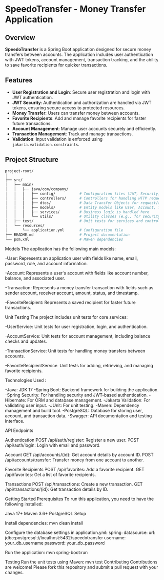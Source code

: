 # SpeedoTransfer - Money Transfer Application

## Overview

**SpeedoTransfer** is a Spring Boot application designed for secure money transfers between accounts. The application includes user authentication with JWT tokens, account management, transaction tracking, and the ability to save favorite recipients for quicker transactions.

## Features

- **User Registration and Login**: Secure user registration and login with JWT authentication.
- **JWT Security**: Authentication and authorization are handled via JWT tokens, ensuring secure access to protected resources.
- **Money Transfer**: Users can transfer money between accounts.
- **Favorite Recipients**: Add and manage favorite recipients for faster future transactions.
- **Account Management**: Manage user accounts securely and efficiently.
- **Transaction Management**: Track and manage transactions.
- **Validation**: Input validation is enforced using `jakarta.validation.constraints`.

## Project Structure

```bash
project-root/
│
├── src/
│   ├── main/
│   │   ├── java/com/company/
│   │   │   ├── config/           # Configuration files (JWT, Security)
│   │   │   ├── controllers/      # Controllers for handling HTTP requests
│   │   │   ├── dtos/             # Data Transfer Objects for request/response mapping
│   │   │   ├── models/           # Entity models like User, Account, Transaction
│   │   │   ├── services/         # Business logic is handled here
│   │   │   └── utils/            # Utility classes (e.g., for security context, token handling)
│   ├── test/                     # Unit tests for services and controllers
│   └── resources/
│       └── application.yml       # Configuration file
├── README.md                     # Project documentation
└── pom.xml                       # Maven dependencies
```

Models
The application has the following main models:

-User: Represents an application user with fields like name, email, password, role, and account information.

-Account: Represents a user's account with fields like account number, balance, and associated user.

-Transaction: Represents a money transfer transaction with fields such as sender account, receiver account, amount, status, and timestamp.

-FavoriteRecipient: Represents a saved recipient for faster future transactions.


Unit Testing
The project includes unit tests for core services:

-UserService: Unit tests for user registration, login, and authentication.

-AccountService: Unit tests for account management, including balance checks and updates.

-TransactionService: Unit tests for handling money transfers between accounts.

-FavoriteRecipientService: Unit tests for adding, retrieving, and managing favorite recipients.


Technologies Used :

-Java: JDK 17
-Spring Boot: Backend framework for building the application.
-Spring Security: For handling security and JWT-based authentication.
-Hibernate: For ORM and database management.
-Jakarta Validation: For validating user input.
-JUnit: For unit testing.
-Maven: Dependency management and build tool.
-PostgreSQL: Database for storing user, account, and transaction data.
-Swagger: API documentation and testing interface.

API Endpoints

Authentication
POST /api/auth/register: Register a new user.
POST /api/auth/login: Login with email and password.

Account
GET /api/accounts/{id}: Get account details by account ID.
POST /api/accounts/transfer: Transfer money from one account to another.

Favorite Recipients
POST /api/favorites: Add a favorite recipient.
GET /api/favorites: Get a list of favorite recipients.

Transactions
POST /api/transactions: Create a new transaction.
GET /api/transactions/{id}: Get transaction details by ID.

Getting Started
Prerequisites
To run this application, you need to have the following installed:

Java 17+
Maven 3.6+
PostgreSQL
Setup

Install dependencies:
mvn clean install

Configure the database settings in application.yml:
spring:
  datasource:
    url: jdbc:postgresql://localhost:5432/speedotransfer
    username: your_db_username
    password: your_db_password

Run the application:
mvn spring-boot:run

Testing
Run the unit tests using Maven:
mvn test
Contributing
Contributions are welcome! Please fork this repository and submit a pull request with your changes.






